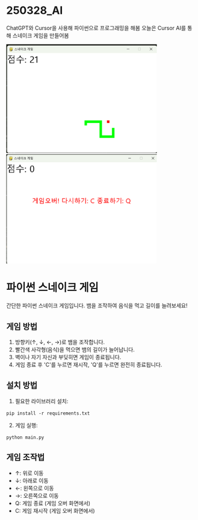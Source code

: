 <h1>250328_AI</h1>
ChatGPT와 Cursor을 사용해 파이썬으로 프로그래밍을 해봄
오늘은 Cursor AI를 통해 스네이크 게임을 만들어봄

<img src="https://github.com/gomtam/image/blob/main/250328/KakaoTalk_20250328_112706698.png" width="400"><img src="https://github.com/gomtam/image/blob/main/250328/KakaoTalk_20250328_112404809.png" width="400">

# 파이썬 스네이크 게임

간단한 파이썬 스네이크 게임입니다. 뱀을 조작하여 음식을 먹고 길이를 늘려보세요!

## 게임 방법

1. 방향키(↑, ↓, ←, →)로 뱀을 조작합니다.
2. 빨간색 사각형(음식)을 먹으면 뱀의 길이가 늘어납니다.
3. 벽이나 자기 자신과 부딪히면 게임이 종료됩니다.
4. 게임 종료 후 'C'를 누르면 재시작, 'Q'를 누르면 완전히 종료됩니다.

## 설치 방법

1. 필요한 라이브러리 설치:
```
pip install -r requirements.txt
```

2. 게임 실행:
```
python main.py
```

## 게임 조작법

- ↑: 위로 이동
- ↓: 아래로 이동
- ←: 왼쪽으로 이동
- →: 오른쪽으로 이동
- Q: 게임 종료 (게임 오버 화면에서)
- C: 게임 재시작 (게임 오버 화면에서) 

